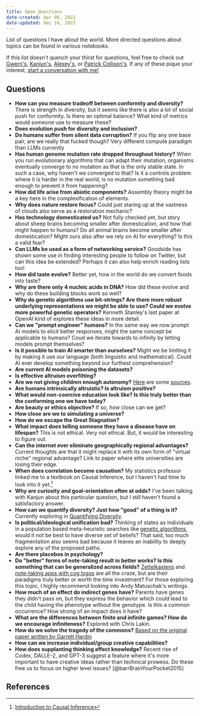 ```yaml
---
title: Open Questions
date-created: Apr 08, 2022
date-updated: Dec 16, 2023
---
```


List of questions I have about the world. More directed questions about topics can be found in various notebooks.

If this list doesn't quench your thirst for questions, feel free to check out [Gwern's](https://www.gwern.net/Questions), [Kanjun's](https://kanjun.me), [Alexey's](https://guzey.com/personal/research-ideas/), or [Patrick Collison's](https://patrickcollison.com/questions). If any of these pique your interest, [start a conversation with me!](https://twitter.com/_ivyzhang)

## Questions

- **How can you measure tradeoff between conformity and diversity?** There is strength in diversity, but it seems like there is also a lot of social push for conformity. Is there an optimal balance? What kind of metrics would someone use to measure these?
- **Does evolution push for diversity and inclusion?**
- **Do humans suffer from silent data corruption?** If you flip any one base pair, are we really that fucked though? Very different compute paradigm than LLMs currently
- **Has human genome mutation rate dropped throughout history?** When you run evolutionary algorithms that can adapt their mutation, organisms eventually converge to no mutation as that is the only stable state. In such a case, why haven't we converged to that? Is it a controls problem where it is harder in the real world, is no mutation something bad enough to prevent it from happening?
- **How did life arise from abiotic components?** Assembly theory might be a key here in the complexification of elements.
- **Why does nature restore focus?** Could just staring up at the vastness of clouds also serve as a restoration mechanic?
- **Has technology domesticated us?** Not fully checked yet, but story about sheep brains becoming smaller after domestication, and how that might happen to humans? Do all animal brains become smaller after domestication? Might ours also after we rely on AI for everything? Is this a valid fear?
- **Can LLMs be used as a form of networking service?** Goodside has shown some use in finding interesting people to follow on Twitter, but can this idea be extended? Perhaps it can also help enrich reading lists too!
- **How did taste evolve?** Better yet, how in the world do we convert foods into taste?
- **Why are there only 4 nucleic acids in DNA?** How did these evolve and why do these building blocks work so well?
- **Why do genetic algorithms use bit-strings? Are there more robust underlying representations we might be able to use? Could we evolve more powerful genetic operators?** Kenneth Stanley's last paper at OpenAI kind of explores these ideas in more detail.
- **Can we "prompt engineer" humans?** In the same way we now prompt AI models to elicit better responses, might the same concept be applicable to humans? Coud we iterate towards to infinity by letting models prompt themselves?
- **Is it possible to train AI smarter than ourselves?** Might we be limiting it by making it use our language (both linguistic and mathematical). Could AI ever develop something beyond our furthest comprehension?
- **Are current AI models poisoning the datasets?**
- **Is effective altruism overfitting?**
- **Are we not giving children enough autonomy?** [Here](https://blog.dennishackethal.com/posts/the-true-purpose-of-schools) are some [sources](https://www.takingchildrenseriously.com/).
- **Are humans intrinsically altruistic? Is altruism positive?**
- **What would non-coercive education look like? Is this truly better than the conforming one we have today?**
- **Are beauty or ethics objective?** If so, how close can we get?
- **How close are we to simulating a universe?**
- **How do we escape the Great Stagnation?**
- **What impact does telling someone they have a disease have on lifespan?** This is not ethical. Very not ethical. But, it would be interesting to figure out.
- **Can the internet ever eliminate geographically regional advantages?** Current thoughts are that it might replace it with its own form of "virtual niche" regional advantage? Link to paper where elite universities are losing their edge.
- **When does correlation become causation?** My statistics professor linked me to a textbook on Causal Inference, but I haven't had time to look into it yet.[^1]
- **Why are curiosity and goal-orientation often at odds?** I've been talking with Kanjun about this particular question, but I still haven't found a satisfactory answer.
- **How can we quantify diversity? Just how "good" of a thing is it?** Currently exploring in [Quantifying Diversity](quantifying-diversity.md).
- **Is political/ideological unification bad?** Thinking of states as individuals in a population based meta-heuristic searches like [genetic algorithms](https://en.wikipedia.org/wiki/Genetic_algorithm), would it not be best to have diverse set of beliefs? That said, too much fragmentation also seems bad because it leaves an inability to deeply explore any of the proposed paths.
- **Are there placebos in psychology?**
- **Do "better" forms of note-taking result in better works? Is this something that can be generalized across fields?** [Zettelkastens](https://en.wikipedia.org/wiki/Zettelkasten) and [note-taking apps with cog logos](https://roamresearch.com) are all the craze, but are their paradigms truly better or worth the time investment? For those exploring this topic, I highly recommend looking into Andy Matuschak's writings.
- **How much of an effect do indirect genes have?** Parents have genes they didn't pass on, but they express the behavior which could lead to the child having the phenotype without the genotype. Is this a common occurrence? How strong of an impact does it have?
- **What are the differences between finite and infinite games? How do we encourage infiniteness?** Explored with Chris Lakin.
- **How do we solve the tragedy of the commons?** [Based on the original paper written by Garrett Hardin](https://www.econlib.org/library/Enc/TragedyoftheCommons.html)
- **How can we increase individual/group creative capabilities?**
- **How does supplanting thinking affect knowledge?** Recent rise of Codex, DALLE-2, and GPT-3 suggest a feature where it's more important to have creative ideas rather than technical prowess. Do these free us to focus on higher level issues? [@barrBrainYourPocket2015]

## References

[^1]: [Introduction to Causal Inference](https://www.bradyneal.com/causal-inference-course)
